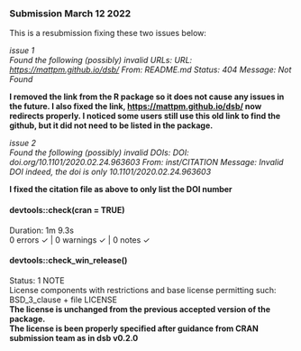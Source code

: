 ### Submission March 12 2022 

This is a resubmission fixing these two issues below:

*issue 1*  
*Found the following (possibly) invalid URLs: URL: https://mattpm.github.io/dsb/ From: README.md Status: 404 Message: Not Found*  

**I removed the link from the R package so it does not cause any issues in the future. I also fixed the link, https://mattpm.github.io/dsb/ now redirects properly. I noticed some users still use this old link to find the github, but it did not need to be listed in the package.**

*issue 2*  
*Found the following (possibly) invalid DOIs: DOI: doi.org/10.1101/2020.02.24.963603 From: inst/CITATION Message: Invalid DOI indeed, the doi is only 10.1101/2020.02.24.963603*  

**I fixed the citation file as above to only list the DOI number**


#### devtools::check(cran = TRUE)  
Duration: 1m 9.3s  
0 errors ✓ | 0 warnings ✓ | 0 notes ✓  

#### devtools::check_win_release()  
Status: 1 NOTE  
License components with restrictions and base license permitting such:  
  BSD_3_clause + file LICENSE  
**The license is unchanged from the previous accepted version of the package.**  
**The license is been properly specified after guidance from CRAN submission team as in dsb v0.2.0**


